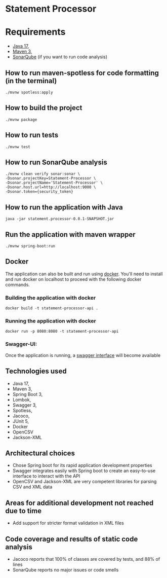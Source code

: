# Statement Processor

# Requirements

- [Java 17](https://jdk.java.net/17/),
- [Maven 3](https://maven.apache.org/download.cgi),
- [SonarQube](https://www.sonarsource.com/) (if you want to run code analysis)

## How to run maven-spotless for code formatting (in the terminal)

```./mvnw spotless:apply```

## How to build the project

```./mvnw package```

## How to run tests

```./mvnw test```

## How to run SonarQube analysis

```
./mvnw clean verify sonar:sonar \
-Dsonar.projectKey=Statement-Processor \
-Dsonar.projectName='Statement-Processor' \
-Dsonar.host.url=http://localhost:9000 \
-Dsonar.token={security_token}
```

## How to run the application with Java

```java -jar statement.processor-0.0.1-SNAPSHOT.jar```

## Run the application with maven wrapper

```./mvnw spring-boot:run```

## Docker

The application can also be built and run using [docker](https://www.docker.com/).
You'll need to install and run docker on localhost to proceed with the following docker commands.

### Building the application with docker

```docker build -t statement-processor-api .```

### Running the application with docker

```docker run -p 8080:8080 -t statement-processor-api```

### Swagger-UI:

Once the application is running, a [swagger interface](http://localhost:8080/swagger-ui/index.htm) will become available

## Technologies used

- Java 17,
- Maven 3,
- Spring Boot 3,
- Lombok,
- Swagger 3,
- Spotless,
- Jacoco,
- JUnit 5,
- Docker
- OpenCSV
- Jackson-XML

## Architectural choices

- Chose Spring boot for its rapid application development properties
- Swagger integrates easily with Spring boot to create an easy-to-use interface to interact with the API
- OpenCSV and Jackson-XML are very competent libraries for parsing CSV and XML data

## Areas for additional development not reached due to time

- Add support for stricter format validation in XML files

## Code coverage and results of static code analysis

- Jacoco reports that 100% of classes are covered by tests, and 88% of lines
- SonarQube reports no major issues or code smells

